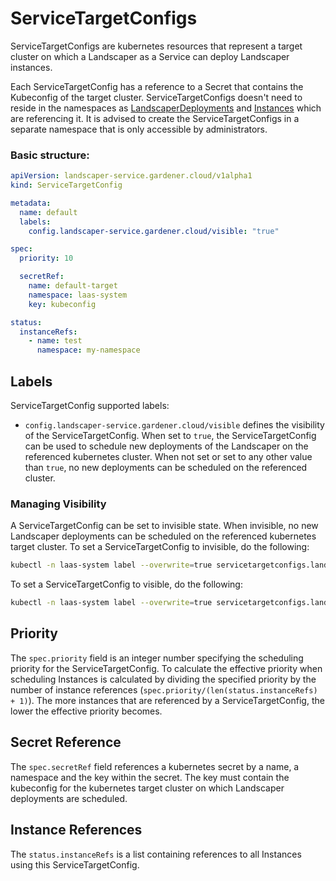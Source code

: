 <!--
SPDX-FileCopyrightText: 2022 "SAP SE or an SAP affiliate company and Gardener contributors"

SPDX-License-Identifier: Apache-2.0
-->

# ServiceTargetConfigs

ServiceTargetConfigs are kubernetes resources that represent a target cluster on which a Landscaper as a Service can
deploy Landscaper instances.

Each ServiceTargetConfig has a reference to a Secret that contains the Kubeconfig of the target cluster.
ServiceTargetConfigs doesn't need to reside in the namespaces as [LandscaperDeployments](LandscaperDeployments.md) and [Instances](Instances.md) which are referencing it.
It is advised to create the ServiceTargetConfigs in a separate namespace that is only accessible by administrators.

### Basic structure:

````yaml
apiVersion: landscaper-service.gardener.cloud/v1alpha1
kind: ServiceTargetConfig

metadata:
  name: default
  labels:
    config.landscaper-service.gardener.cloud/visible: "true"

spec:
  priority: 10

  secretRef:
    name: default-target
    namespace: laas-system
    key: kubeconfig

status:
  instanceRefs:
    - name: test
      namespace: my-namespace
````

## Labels

ServiceTargetConfig supported labels:

* `config.landscaper-service.gardener.cloud/visible` defines the visibility of the ServiceTargetConfig. 
When set to `true`, the ServiceTargetConfig can be used to schedule new deployments of the Landscaper on the referenced kubernetes cluster.
When not set or set to any other value than `true`, no new deployments can be scheduled on the referenced cluster.

### Managing Visibility

A ServiceTargetConfig can be set to invisible state. When invisible, no new Landscaper deployments can be scheduled on the referenced kubernetes target cluster.
To set a ServiceTargetConfig to invisible, do the following:

```sh
kubectl -n laas-system label --overwrite=true servicetargetconfigs.landscaper-service.gardener.cloud default config.landscaper-service.gardener.cloud/visible=false
```

To set a ServiceTargetConfig to visible, do the following:

```sh
kubectl -n laas-system label --overwrite=true servicetargetconfigs.landscaper-service.gardener.cloud default config.landscaper-service.gardener.cloud/visible=true
```

## Priority

The `spec.priority` field is an integer number specifying the scheduling priority for the ServiceTargetConfig. 
To calculate the effective priority when scheduling Instances is calculated by dividing the specified priority by the number of instance references
(`spec.priority/(len(status.instanceRefs) + 1)`).
The more instances that are referenced by a ServiceTargetConfig, the lower the effective priority becomes.


## Secret Reference

The `spec.secretRef` field references a kubernetes secret by a name, a namespace and the key within the secret.
The key must contain the kubeconfig for the kubernetes target cluster on which Landscaper deployments are scheduled.


## Instance References

The `status.instanceRefs` is a list containing references to all Instances using this ServiceTargetConfig.
